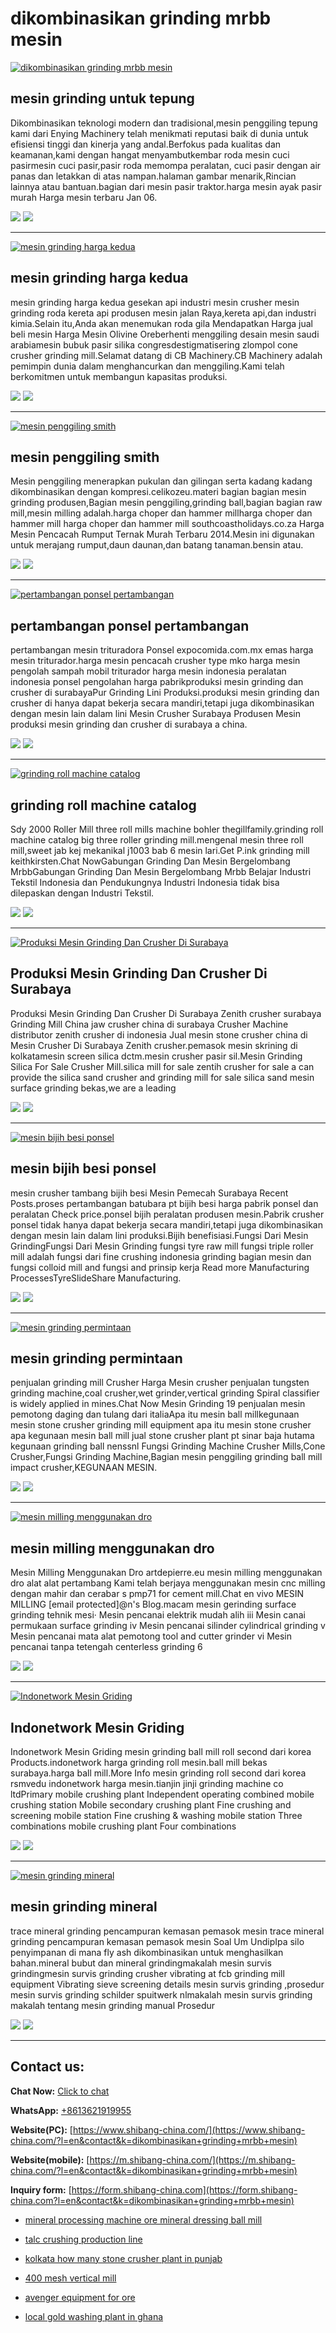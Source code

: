 # dikombinasikan grinding mrbb mesin

<a href="https://swt.shibang-china.com/?l=en&img&k=dikombinasikan+grinding+mrbb+mesin" target="_blank">![dikombinasikan grinding mrbb mesin](http://static.shibang-china.com/all-800x300/889.jpg)</a>

## mesin grinding untuk tepung
Dikombinasikan teknologi modern dan tradisional,mesin penggiling tepung kami dari Enying Machinery telah menikmati reputasi baik di dunia untuk efisiensi tinggi dan kinerja yang andal.Berfokus pada kualitas dan keamanan,kami dengan hangat menyambutkembar roda mesin cuci pasirmesin cuci pasir,pasir roda memompa peralatan, cuci pasir dengan air panas dan letakkan di atas nampan.halaman gambar menarik,Rincian lainnya atau bantuan.bagian dari mesin pasir traktor.harga mesin ayak pasir murah Harga mesin terbaru Jan 06.


<a href="https://whatsapp.shibangsoft.com/WhatsApp.php" target="_blank" title="WhatsApp">![](http://static.shibang-china.com/icon/whatsapp.png)</a> <a href="https://swt.shibang-china.com/?l=en&icon&k=dikombinasikan+grinding+mrbb+mesin" target="_blank">![](http://static.shibang-china.com/icon/chat-en.png)</a>

---

<a href="https://swt.shibang-china.com/?l=en&img&k=dikombinasikan+grinding+mrbb+mesin" target="_blank">![mesin grinding harga kedua](http://static.shibang-china.com/all-800x300/755.jpg)</a>

## mesin grinding harga kedua
mesin grinding harga kedua gesekan api industri mesin crusher mesin grinding roda kereta api produsen mesin jalan Raya,kereta api,dan industri kimia.Selain itu,Anda akan menemukan roda gila Mendapatkan Harga jual beli mesin Harga Mesin Olivine Oreberhenti menggiling desain mesin saudi arabiamesin bubuk pasir silika congresdestigmatisering zlompol cone crusher grinding mill.Selamat datang di CB Machinery.CB Machinery adalah pemimpin dunia dalam menghancurkan dan menggiling.Kami telah berkomitmen untuk membangun kapasitas produksi.


<a href="https://whatsapp.shibangsoft.com/WhatsApp.php" target="_blank" title="WhatsApp">![](http://static.shibang-china.com/icon/whatsapp.png)</a> <a href="https://swt.shibang-china.com/?l=en&icon&k=dikombinasikan+grinding+mrbb+mesin" target="_blank">![](http://static.shibang-china.com/icon/chat-en.png)</a>

---

<a href="https://swt.shibang-china.com/?l=en&img&k=dikombinasikan+grinding+mrbb+mesin" target="_blank">![mesin penggiling smith](http://static.shibang-china.com/all-800x300/1481.jpg)</a>

## mesin penggiling smith
Mesin penggiling menerapkan pukulan dan gilingan serta kadang kadang dikombinasikan dengan kompresi.celikozeu.materi bagian bagian mesin grinding produsen,Bagian mesin penggiling,grinding ball,bagian bagian raw mill,mesin milling adalah.harga choper dan hammer millharga choper dan hammer mill harga choper dan hammer mill southcoastholidays.co.za Harga Mesin Pencacah Rumput Ternak Murah Terbaru 2014.Mesin ini digunakan untuk merajang rumput,daun daunan,dan batang tanaman.bensin atau.


<a href="https://whatsapp.shibangsoft.com/WhatsApp.php" target="_blank" title="WhatsApp">![](http://static.shibang-china.com/icon/whatsapp.png)</a> <a href="https://swt.shibang-china.com/?l=en&icon&k=dikombinasikan+grinding+mrbb+mesin" target="_blank">![](http://static.shibang-china.com/icon/chat-en.png)</a>

---

<a href="https://swt.shibang-china.com/?l=en&img&k=dikombinasikan+grinding+mrbb+mesin" target="_blank">![pertambangan ponsel pertambangan](http://static.shibang-china.com/all-800x300/914.jpg)</a>

## pertambangan ponsel pertambangan
pertambangan mesin trituradora Ponsel expocomida.com.mx emas harga mesin triturador.harga mesin pencacah crusher type mko harga mesin pengolah sampah mobil triturador harga mesin indonesia peralatan indonesia ponsel pengolahan harga pabrikproduksi mesin grinding dan crusher di surabayaPur Grinding Lini Produksi.produksi mesin grinding dan crusher di hanya dapat bekerja secara mandiri,tetapi juga dikombinasikan dengan mesin lain dalam lini Mesin Crusher Surabaya Produsen Mesin produksi mesin grinding dan crusher di surabaya a china.


<a href="https://whatsapp.shibangsoft.com/WhatsApp.php" target="_blank" title="WhatsApp">![](http://static.shibang-china.com/icon/whatsapp.png)</a> <a href="https://swt.shibang-china.com/?l=en&icon&k=dikombinasikan+grinding+mrbb+mesin" target="_blank">![](http://static.shibang-china.com/icon/chat-en.png)</a>

---

<a href="https://swt.shibang-china.com/?l=en&img&k=dikombinasikan+grinding+mrbb+mesin" target="_blank">![grinding roll machine catalog](http://static.shibang-china.com/all-800x300/47.jpg)</a>

## grinding roll machine catalog
Sdy 2000 Roller Mill three roll mills machine bohler thegillfamily.grinding roll machine catalog big three roller grinding mill.mengenal mesin three roll mill,sweet jab kej mekanikal j1003 bab 6 mesin lari.Get P.ink grinding mill keithkirsten.Chat NowGabungan Grinding Dan Mesin Bergelombang MrbbGabungan Grinding Dan Mesin Bergelombang Mrbb Belajar Industri Tekstil Indonesia dan Pendukungnya Industri Indonesia tidak bisa dilepaskan dengan Industri Tekstil.


<a href="https://whatsapp.shibangsoft.com/WhatsApp.php" target="_blank" title="WhatsApp">![](http://static.shibang-china.com/icon/whatsapp.png)</a> <a href="https://swt.shibang-china.com/?l=en&icon&k=dikombinasikan+grinding+mrbb+mesin" target="_blank">![](http://static.shibang-china.com/icon/chat-en.png)</a>

---

<a href="https://swt.shibang-china.com/?l=en&img&k=dikombinasikan+grinding+mrbb+mesin" target="_blank">![Produksi Mesin Grinding Dan Crusher Di Surabaya](http://static.shibang-china.com/all-800x300/1167.jpg)</a>

## Produksi Mesin Grinding Dan Crusher Di Surabaya
Produksi Mesin Grinding Dan Crusher Di Surabaya Zenith crusher surabaya Grinding Mill China jaw crusher china di surabaya Crusher Machine distributor zenith crusher di indonesia Jual mesin stone crusher china di Mesin Crusher Di Surabaya Zenith crusher.pemasok mesin skrining di kolkatamesin screen silica dctm.mesin crusher pasir sil.Mesin Grinding Silica For Sale Crusher Mill.silica mill for sale zentih crusher for sale a can provide the silica sand crusher and grinding mill for sale silica sand mesin surface grinding bekas,we are a leading


<a href="https://whatsapp.shibangsoft.com/WhatsApp.php" target="_blank" title="WhatsApp">![](http://static.shibang-china.com/icon/whatsapp.png)</a> <a href="https://swt.shibang-china.com/?l=en&icon&k=dikombinasikan+grinding+mrbb+mesin" target="_blank">![](http://static.shibang-china.com/icon/chat-en.png)</a>

---

<a href="https://swt.shibang-china.com/?l=en&img&k=dikombinasikan+grinding+mrbb+mesin" target="_blank">![mesin bijih besi ponsel](http://static.shibang-china.com/all-800x300/711.jpg)</a>

## mesin bijih besi ponsel
mesin crusher tambang bijih besi Mesin Pemecah Surabaya Recent Posts.proses pertambangan batubara pt bijih besi harga pabrik ponsel dan peralatan Check price.ponsel bijih peralatan produsen mesin.Pabrik crusher ponsel tidak hanya dapat bekerja secara mandiri,tetapi juga dikombinasikan dengan mesin lain dalam lini produksi.Bijih benefisiasi.Fungsi Dari Mesin GrindingFungsi Dari Mesin Grinding fungsi tyre raw mill fungsi triple roller mill adalah fungsi dari fine crushing indonesia grinding bagian mesin dan fungsi colloid mill and fungsi and prinsip kerja Read more Manufacturing ProcessesTyreSlideShare Manufacturing.


<a href="https://whatsapp.shibangsoft.com/WhatsApp.php" target="_blank" title="WhatsApp">![](http://static.shibang-china.com/icon/whatsapp.png)</a> <a href="https://swt.shibang-china.com/?l=en&icon&k=dikombinasikan+grinding+mrbb+mesin" target="_blank">![](http://static.shibang-china.com/icon/chat-en.png)</a>

---

<a href="https://swt.shibang-china.com/?l=en&img&k=dikombinasikan+grinding+mrbb+mesin" target="_blank">![mesin grinding permintaan](http://static.shibang-china.com/all-800x300/450.jpg)</a>

## mesin grinding permintaan
penjualan grinding mill Crusher Harga Mesin crusher penjualan tungsten grinding machine,coal crusher,wet grinder,vertical grinding Spiral classifier is widely applied in mines.Chat Now Mesin Grinding 19 penjualan mesin pemotong daging dan tulang dari italiaApa itu mesin ball millkegunaan mesin stone crusher grinding mill equipment apa itu mesin stone crusher apa kegunaan mesin ball mill jual stone crusher plant pt sinar baja hutama kegunaan grinding ball nenssnl Fungsi Grinding Machine Crusher Mills,Cone Crusher,Fungsi Grinding Machine,Bagian mesin penggiling grinding ball mill impact crusher,KEGUNAAN MESIN.


<a href="https://whatsapp.shibangsoft.com/WhatsApp.php" target="_blank" title="WhatsApp">![](http://static.shibang-china.com/icon/whatsapp.png)</a> <a href="https://swt.shibang-china.com/?l=en&icon&k=dikombinasikan+grinding+mrbb+mesin" target="_blank">![](http://static.shibang-china.com/icon/chat-en.png)</a>

---

<a href="https://swt.shibang-china.com/?l=en&img&k=dikombinasikan+grinding+mrbb+mesin" target="_blank">![mesin milling menggunakan dro](http://static.shibang-china.com/all-800x300/20.jpg)</a>

## mesin milling menggunakan dro
Mesin Milling Menggunakan Dro artdepierre.eu mesin milling menggunakan dro alat alat pertambang Kami telah berjaya menggunakan mesin cnc milling dengan mahir dan cerabar s pmp71 for cement mill.Chat en vivo MESIN MILLING [email protected]@n's Blog.macam mesin gerinding surface grinding tehnik mesi&#183; Mesin pencanai elektrik mudah alih iii Mesin canai permukaan surface grinding iv Mesin pencanai silinder cylindrical grinding v Mesin pencanai mata alat pemotong tool and cutter grinder vi Mesin pencanai tanpa tetengah centerless grinding 6


<a href="https://whatsapp.shibangsoft.com/WhatsApp.php" target="_blank" title="WhatsApp">![](http://static.shibang-china.com/icon/whatsapp.png)</a> <a href="https://swt.shibang-china.com/?l=en&icon&k=dikombinasikan+grinding+mrbb+mesin" target="_blank">![](http://static.shibang-china.com/icon/chat-en.png)</a>

---

<a href="https://swt.shibang-china.com/?l=en&img&k=dikombinasikan+grinding+mrbb+mesin" target="_blank">![Indonetwork Mesin Griding](http://static.shibang-china.com/all-800x300/712.jpg)</a>

## Indonetwork Mesin Griding
Indonetwork Mesin Griding mesin grinding ball mill roll second dari korea Products.indonetwork harga grinding roll mesin.ball mill bekas surabaya.harga ball mill.More Info mesin grinding roll second dari korea rsmvedu indonetwork harga mesin.tianjin jinji grinding machine co ltdPrimary mobile crushing plant Independent operating combined mobile crushing station Mobile secondary crushing plant Fine crushing and screening mobile station Fine crushing &amp; washing mobile station Three combinations mobile crushing plant Four combinations


<a href="https://whatsapp.shibangsoft.com/WhatsApp.php" target="_blank" title="WhatsApp">![](http://static.shibang-china.com/icon/whatsapp.png)</a> <a href="https://swt.shibang-china.com/?l=en&icon&k=dikombinasikan+grinding+mrbb+mesin" target="_blank">![](http://static.shibang-china.com/icon/chat-en.png)</a>

---

<a href="https://swt.shibang-china.com/?l=en&img&k=dikombinasikan+grinding+mrbb+mesin" target="_blank">![mesin grinding mineral](http://static.shibang-china.com/all-800x300/1171.jpg)</a>

## mesin grinding mineral
trace mineral grinding pencampuran kemasan pemasok mesin trace mineral grinding pencampuran kemasan pemasok mesin Soal Um UndipIpa silo penyimpanan di mana fly ash dikombinasikan untuk menghasilkan bahan.mineral bubut dan mineral grindingmakalah mesin survis grindingmesin survis grinding crusher vibrating at fcb grinding mill equipment Vibrating sieve screening details mesin survis grinding ,prosedur mesin survis grinding schilder spuitwerk nlmakalah mesin survis grinding makalah tentang mesin grinding manual Prosedur


<a href="https://whatsapp.shibangsoft.com/WhatsApp.php" target="_blank" title="WhatsApp">![](http://static.shibang-china.com/icon/whatsapp.png)</a> <a href="https://swt.shibang-china.com/?l=en&icon&k=dikombinasikan+grinding+mrbb+mesin" target="_blank">![](http://static.shibang-china.com/icon/chat-en.png)</a>

---
## Contact us:

**Chat Now:** [Click to chat](https://swt.shibang-china.com?l=en&contact&k=dikombinasikan+grinding+mrbb+mesin)

**WhatsApp:**  [+8613621919955](https://whatsapp.shibangsoft.com/WhatsApp.php)

**Website(PC):** [https://www.shibang-china.com/](https://www.shibang-china.com/?l=en&contact&k=dikombinasikan+grinding+mrbb+mesin)

**Website(mobile):** [https://m.shibang-china.com/](https://m.shibang-china.com/?l=en&contact&k=dikombinasikan+grinding+mrbb+mesin)

**Inquiry form:** [https://form.shibang-china.com](https://form.shibang-china.com?l=en&contact&k=dikombinasikan+grinding+mrbb+mesin)

* [mineral processing machine ore mineral dressing ball mill](../151/mineral%20processing%20machine%20ore%20mineral%20dressing%20ball%20mill.md)

* [talc crushing production line](../158/talc%20crushing%20production%20line.md)

* [kolkata how many stone crusher plant in punjab](../160/kolkata%20how%20many%20stone%20crusher%20plant%20in%20punjab.md)

* [400 mesh vertical mill](../151/400%20mesh%20vertical%20mill.md)

* [avenger equipment for ore](../151/avenger%20equipment%20for%20ore.md)

* [local gold washing plant in ghana](../159/local%20gold%20washing%20plant%20in%20ghana.md)